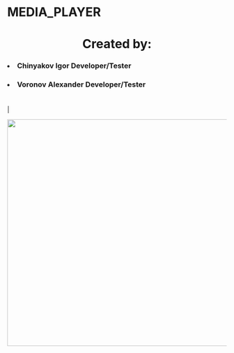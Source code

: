 # MEDIA_PLAYER
<h1 align="center"></h1> 

<h1 align="center">Created by:</h1> 

<h3><li> Chinyakov Igor  Developer/Tester</li></h3>
<h3><li> Voronov Alexander  Developer/Tester</li></h3>
 
<h1 align="center"></h1>
|<p align="center"><img src="MedeaHome.png" width="1147.21" height="520"/></p>
